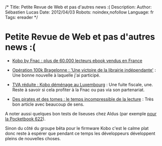 /*
Title: Petite Revue de Web et pas d'autres news :(
Description: 
Author: Sébastien Lucas
Date: 2012/04/03
Robots: noindex,nofollow
Language: fr
Tags: ereader
*/
# Petite Revue de Web et pas d'autres news :(

*	[Kobo by Fnac : plus de 60.000 lecteurs ebook vendus en France](http://www.actualitte.com/actualite/lecture-numerique/lecteurs-ebook/kobo-by-fnac-plus-de-60-000-lecteurs-ebook-vendus-en-france-33243.htm)

*	[Opération 100k Bragelonne : 'Une victoire de la librairie indépendante'](http://www.actualitte.com/actualite/lecture-numerique/acteurs-numeriques/operation-100k-bragelonne-une-victoire-de-la-librairie-independante-33252.htm) : Une bonne nouvelle à laquelle j'ai participé.

*	[TVA réduite : Kobo déménage au Luxembourg](http://www.actualitte.com/actualite/lecture-numerique/acteurs-numeriques/tva-reduite-kobo-demenage-au-luxembourg-33196.htm) : Une fuite fiscale, une. Reste à savoir si cela profiter à la Fnac ou pas via son partenariat.

*	[Des pirates et des tomes : le temps incompressible de la lecture](http://www.actualitte.com/actualite/lecture-numerique/usages/des-pirates-et-des-tomes-le-temps-incompressible-de-la-lecture-33197.htm) : Très bon article avec beaucoup de sens.

A noter aussi quelques bon tests de liseuses chez Aldus (par exemple [pour la Pocketbook 622](http://aldus2006.typepad.fr/mon_weblog/2012/03/pocketbook-622-test-complet.html)).

Sinon du côté du groupe bêta pour le firmware Kobo c'est le calme plat donc reste à espérer que pendant ce temps les développeurs développent pleins de nouvelles choses.


